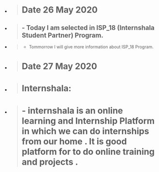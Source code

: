 - > #  Date 26 May 2020
- >  ## - Today I am selected in ISP_18 (Internshala Student Partner) Program. 
- > - Tommorrow I will give more information about ISP_18 Program.
- > #  Date 27 May 2020
- > # Internshala:
- > # - internshala is an online learning and Internship Platform in which we can do internships from our home . It is good platform for to do  online training and projects .
